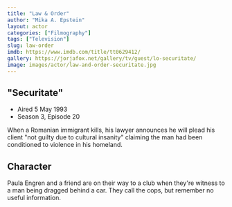 ```yaml
---
title: "Law & Order"
author: "Mika A. Epstein"
layout: actor
categories: ["Filmography"]
tags: ["Television"]
slug: law-order
imdb: https://www.imdb.com/title/tt0629412/
gallery: https://jorjafox.net/gallery/tv/guest/lo-securitate/
image: images/actor/law-and-order-securitate.jpg
---
```


## "Securitate"

* Aired 5 May 1993
* Season 3, Episode 20

When a Romanian immigrant kills, his lawyer announces he will plead his client "not guilty due to cultural insanity" claiming the man had been conditioned to violence in his homeland.

## Character

Paula Engren and a friend are on their way to a club when they're witness to a man being dragged behind a car. They call the cops, but remember no useful information.
